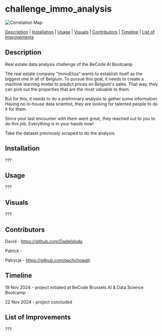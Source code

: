 # **challenge_immo_analysis**

![Correlation Map](https://res.cloudinary.com/dqm9hy9lk/image/upload/v1732022342/correlationMap_adn0fu.png)

[Description](#Description)     |       [Installation](#Installation)    |       [Usage](#Usage)    |       [Visuals](#Visuals)     |       [Contributors](#Contributors)    |      [Timeline](#Timeline)       |       [List of Improvements](#list-of-improvements)  

## **Description**
Real estate data analysis challenge of the BeCode AI Bootcamp

The real estate company "ImmoEliza" wants to establish itself as the biggest one in all of Belgium. To pursue this goal, it needs to create a machine learning model to predict prices on Belgium's sales. That way, they can pick out the properties that are the most valuable to them.

But for this, it needs to do a preliminary analysis to gather some information. Having no in-house data scientist, they are looking for talented people to do it for them.

Since your last encounter with them went great, they reached out to you to do this job. Everything is in your hands now!

Take the dataset previously scraped to do the analysis.

## **Installation**
???


## **Usage**
???


## **Visuals**
???


## **Contributors**
David - https://github.com/Dadelidodu

Patrick - 

Patrycja - https://github.com/pschchowah


## **Timeline**
19 Nov 2024 - project initiated at BeCode Brussels AI & Data Science Bootcamp

22 Nov 2024 - project concluded

## **List of Improvements**
???

